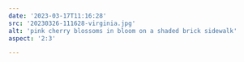 ```yaml
---
date: '2023-03-17T11:16:28'
src: '20230326-111628-virginia.jpg'
alt: 'pink cherry blossoms in bloom on a shaded brick sidewalk'
aspect: '2:3'

---
```

